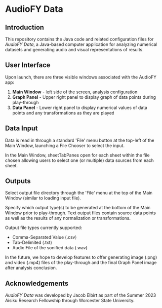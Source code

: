 # AudioFY Data

## Introduction

This repository contains the Java code and related configuration files for *AudioFY Data*, a
Java-based computer application for analyzing numerical datasets and
generating audio and visual representations of results.


## User Interface

Upon launch, there are three visible windows associated with the AudioFY app:

1. **Main Window** - left side of the screen, analysis configuration
2. **Graph Panel** - Upper right panel to display graph of data points during play-through
3. **Data Panel** - Lower right panel to display numerical values of data points and any transformations as they are played

## Data Input

Data is read in through a standard 'File' menu button at the top-left of the Main Window, launching a File Chooser to select the input.

In the Main Window, sheetTabPanes open for each sheet within the file chosen allowing users to select one (or multiple) data sources from each sheet.

## Outputs

Select output file directory through the 'File' menu at the top of the Main Window (similar to loading input file).

Specify which output type(s) to be generated at the bottom of the Main Window
prior to play-through. Text output files contain source data points as
well as the results of any normalization or transformations.

Output file types currently supported:

- Comma-Separated Value (.csv)
- Tab-Delimited (.txt)
- Audio File of the sonified data (.wav)

In the future, we hope to develop features to offer generating image (.png) and video (.mp4) files of the play-through and the final Graph Panel image after analysis conclusion.

## Acknowledgements

*AudioFY Data* was developed by Jacob Elbirt as part of the Summer 2023 Aisiku Research Fellowship through Worcester State University.

